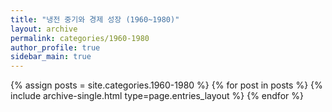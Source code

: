 ```yaml
---
title: "냉전 중기와 경제 성장 (1960~1980)"
layout: archive
permalink: categories/1960-1980
author_profile: true
sidebar_main: true
---
```



{% assign posts = site.categories.1960-1980 %}
{% for post in posts %} {% include archive-single.html type=page.entries_layout %} {% endfor %}
